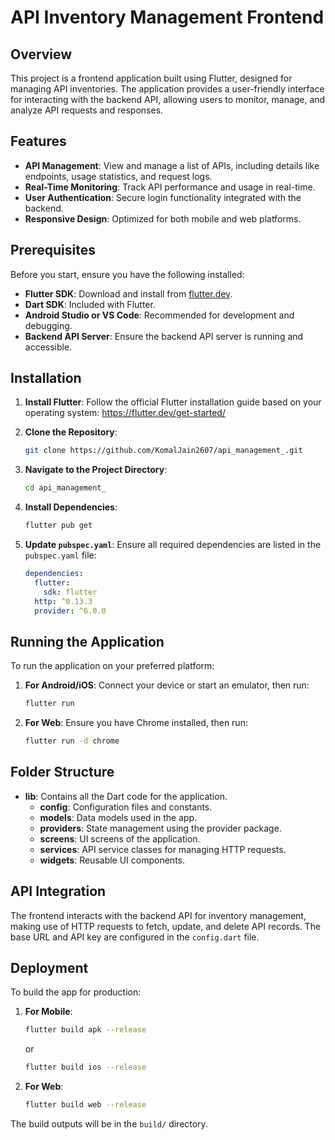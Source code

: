 # API Inventory Management Frontend

## Overview

This project is a frontend application built using Flutter, designed for managing API inventories. The application provides a user-friendly interface for interacting with the backend API, allowing users to monitor, manage, and analyze API requests and responses.

## Features

- **API Management**: View and manage a list of APIs, including details like endpoints, usage statistics, and request logs.
- **Real-Time Monitoring**: Track API performance and usage in real-time.
- **User Authentication**: Secure login functionality integrated with the backend.
- **Responsive Design**: Optimized for both mobile and web platforms.

## Prerequisites

Before you start, ensure you have the following installed:

- **Flutter SDK**: Download and install from [flutter.dev](https://flutter.dev/).
- **Dart SDK**: Included with Flutter.
- **Android Studio or VS Code**: Recommended for development and debugging.
- **Backend API Server**: Ensure the backend API server is running and accessible.

## Installation

1. **Install Flutter**:
   Follow the official Flutter installation guide based on your operating system:
   https://flutter.dev/get-started/

2. **Clone the Repository**:
   ```bash
   git clone https://github.com/KomalJain2607/api_management_.git
   ```

3. **Navigate to the Project Directory**:
   ```bash
   cd api_management_
   ```

4. **Install Dependencies**:
   ```bash
   flutter pub get
   ```

5. **Update `pubspec.yaml`**:
   Ensure all required dependencies are listed in the `pubspec.yaml` file:
   ```yaml
   dependencies:
     flutter:
       sdk: flutter
     http: ^0.13.3
     provider: ^6.0.0
   ```

## Running the Application

To run the application on your preferred platform:

1. **For Android/iOS**:
   Connect your device or start an emulator, then run:
   ```bash
   flutter run
   ```

2. **For Web**:
   Ensure you have Chrome installed, then run:
   ```bash
   flutter run -d chrome
   ```

## Folder Structure

- **lib**: Contains all the Dart code for the application.
  - **config**: Configuration files and constants.
  - **models**: Data models used in the app.
  - **providers**: State management using the provider package.
  - **screens**: UI screens of the application.
  - **services**: API service classes for managing HTTP requests.
  - **widgets**: Reusable UI components.

## API Integration

The frontend interacts with the backend API for inventory management, making use of HTTP requests to fetch, update, and delete API records. The base URL and API key are configured in the `config.dart` file.

## Deployment

To build the app for production:

1. **For Mobile**:
   ```bash
   flutter build apk --release
   ```
   or
   ```bash
   flutter build ios --release
   ```

2. **For Web**:
   ```bash
   flutter build web --release
   ```

The build outputs will be in the `build/` directory.
